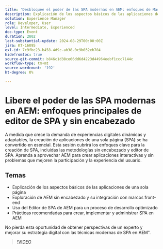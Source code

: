 ```yaml
---
title: 'Desbloquee el poder de las SPA modernas en AEM: enfoques de Master Headless y SPA Editor'
description: Explicación de los aspectos básicos de las aplicaciones de una sola página Exploración de AEM sin encabezado y su integración con marcos de trabajo front-end Uso del AEM SPA Editor para un proceso de desarrollo optimizado Prácticas recomendadas para crear, implementar y administrar SPA en AEM "No pierda esta oportunidad de obtener perspectivas de un experto y mejorar su estrategia digital con técnicas modernas de SPA en AEM".
solution: Experience Manager
role: Developer, User
level: Intermediate, Experienced
doc-type: Event
duration: 2802
last-substantial-update: 2024-08-29T00:00:00Z
jira: KT-16095
exl-id: 7c9fbc23-b458-4d9c-ab38-0c9b032eb704
hidefromtoc: true
source-git-commit: b846c1d38ce66dd6d4223d44964eebf1ccc7144c
workflow-type: tm+mt
source-wordcount: '192'
ht-degree: 0%

---
```


# Libere el poder de las SPA modernas en AEM: enfoques principales de editor de SPA y sin encabezado

A medida que crece la demanda de experiencias digitales dinámicas y adaptables, la creación de aplicaciones de una sola página (SPA) se ha convertido en esencial. Esta sesión cubrirá los enfoques clave para la creación de SPA, incluidas las metodologías sin encabezado y editor de SPA. Aprenda a aprovechar AEM para crear aplicaciones interactivas y sin problemas que mejoren la participación y la experiencia del usuario.

## Temas

* Explicación de los aspectos básicos de las aplicaciones de una sola página
* Exploración de AEM sin encabezado y su integración con marcos front-end
* Uso del Editor de SPA de AEM para un proceso de desarrollo optimizado
* Prácticas recomendadas para crear, implementar y administrar SPA en AEM

No pierda esta oportunidad de obtener perspectivas de un experto y mejorar su estrategia digital con las técnicas modernas de SPA en AEM&quot;.

>[!VIDEO](https://video.tv.adobe.com/v/3433168/?learn=on)
